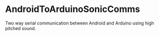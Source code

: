 AndroidToArduinoSonicComms
==========================

Two way serial communication between Android and Arduino using high pitched sound.
